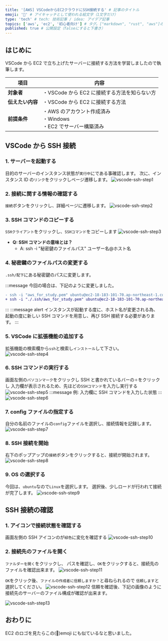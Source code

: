 ```yaml
---
title: '[AWS] VSCodeからEC2クラウドにSSH接続する' # 記事のタイトル
emoji: '🌇' # アイキャッチとして使われる絵文字（1文字だけ）
type: 'tech' # tech: 技術記事 / idea: アイデア記事
topics: ['aws', 'ec2', '初心者向け'] # タグ。["markdown", "rust", "aws"]のように指定する
published: true # 公開設定（falseにすると下書き）
---
```


## はじめに

VSCode から EC2 で立ち上げたサーバーに接続する方法を学習しましたので執筆します。

| 項目             | 内容                                                                |
| ---------------- | ------------------------------------------------------------------- |
| **対象者**       | ・VSCode から EC2 に接続する方法を知らない方                        |
| **伝えたい内容** | ・VSCode から EC2 に接続する方法                                    |
| **前提条件**     | ・AWS のアカウント作成済み<br>・Windows<br>・EC2 でサーバー構築済み |

## VSCode から SSH 接続

### 1. サーバーを起動する

目的のサーバーのインスタンス状態が`実行中`にである事確認します。
次に、インスタンス ID の`リンク`をクリックしページ遷移します。
![vscode-ssh-step1](/images/vscode-ssh-step1.png)

### 2. 接続に関する情報の確認する

`接続`ボタンをクリックし、詳細ページに遷移します。
![vscode-ssh-step2](/images/vscode-ssh-step2.png)

### 3. SSH コマンドのコピーする

`SSHクライアント`をクリックし、`SSHコマンド`をコピーします
![vscode-ssh-step3](/images/vscode-ssh-step3.png)

- **Q: SSH コマンドの意味とは？**
  - A: ssh -i "秘密鍵のファイルパス" ユーザー名@ホスト名

### 4. 秘密鍵のファイルパスの変更する

`.ssh/配下`にある秘密鍵のパスに変更します。

:::message
今回の場合は、下記のように変更しました。

```diff bash
- ssh -i "aws_for_study.pem" ubuntu@ec2-18-183-101-70.ap-northeast-1.compute.amazonaws.com
+ ssh -i "./.ssh/aws_for_study.pem" ubuntu@ec2-18-183-101-70.ap-northeast-1.compute.amazonaws.com
```

:::
:::message alert
インスタンスが起動する度に、ホスト名が変更される為、
起動の度に新しい SSH コマンドを用意し、再び SSH 接続する必要があります。
:::

### 5. VSCode に拡張機能の追加する

拡張機能の検索欄から`ssh`と検索し`インストール`して下さい。
![vscode-ssh-step4](/images/vscode-ssh-step4.png)

### 6. SSH コマンドの実行する

画面左側の`パソコンマーク`をクリックし
SSH と書かれているバーの`＋`をクリックし
入力欄が表示されるため、先ほどの`SSHコマンド`を入力し実行する
![vscode-ssh-step5](/images/vscode-ssh-step5.png)
:::message
例: 入力欄に SSH コマンドを入力した状態
:::
![vscode-ssh-step6](/images/vscode-ssh-step6.png)

### 7. config ファイルの指定する

自分の名前のファイルの`config`ファイルを選択し、接続情報を記録します。
![vscode-ssh-step7](/images/vscode-ssh-step7.png)

### 8. SSH 接続を開始

右下のポップアップの`接続`ボタンをクリックすると、接続が開始されます。
![vscode-ssh-step8](/images/vscode-ssh-step8.png)

### 9. OS の選択する

今回は、`ubuntu`なので`Linux`を選択します。
選択後、少しロードが行われて接続が完了します。
![vscode-ssh-step9](/images/vscode-ssh-step9.png)

## SSH 接続の確認

### 1. アイコンで接続状態を確認する

画面左側の SSH アイコンのが`緑色`に変化を確認する
![vscode-ssh-step10](/images/vscode-ssh-step10.png)

### 2. 接続先のファイルを開く

`ファルダーを開く`をクリックし、
パスを確認し、`OK`をクリックすると、接続先のファイルを確認出来ます。
![vscode-ssh-step11](/images/vscode-ssh-step11.png)

`OK`をクリック後、`ファイルの作成者に信頼しますか？`と尋ねられるので
`信頼します`と選択してください。
![vscode-ssh-step12](/images/vscode-ssh-step12.png)
信頼を確認後、下記の画像のように接続先のサーバーのファイル構成が確認が出来ます。

![vscode-ssh-step13](/images/vscode-ssh-step13.png)

## おわりに

EC2 のロゴを見たらこの(🌇)emoji にも似ているなと思いました。
